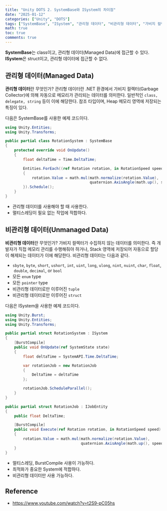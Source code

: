 ```yaml
---
title: "Unity DOTS 2. SystemBase와 ISystem의 차이점"
date: "2025-01-12"
categories: ["Unity", "DOTS"]
tags: ["SystemBase", "ISystem", "관리형 데이터", "비관리형 데이터", "가비지 컬렉터", "멀티스레딩", "BurstCompile", "최적화"]
math: true
toc: true
comments: true
---
```


**SystemBase**는 class이고, 관리형 데이터(Managed Data)에 접근할 수 있다. 
**ISystem**은 struct이고, 관리형 데이터에 접근할 수 없다.

## 관리형 데이터(Managed Data)

**관리형 데이터**란 무엇인가? 관리형 데이터란 .NET 환경에서 가비지 컬렉터(Garbage Collector)에 의해 자동으로 메모리가 관리되는 데이터를 의미한다. 일반적인 `class, delegate, string` 등이 이에 해당한다. 참조 타입이며, Heap 메모리 영역에 저장되는 특징이 있다.

다음은 SystemBase를 사용한 예제 코드이다.

```C#
using Unity.Entities;
using Unity.Transforms;

public partial class RotationSystem : SystemBase
{
    protected override void OnUpdate()
    {
        float deltaTime = Time.DeltaTime;

        Entities.ForEach((ref Rotation rotation, in RotationSpeed speed) =>
        {
            rotation.Value = math.mul(math.normalize(rotation.Value),
                                      quaternion.AxisAngle(math.up(), speed.Value * deltaTime));
        }).Schedule();
    }
}
```

- 관리형 데이터를 사용해야 할 때 사용한다.
- 멀티스레딩이 필요 없는 작업에 적합하다.

## 비관리형 데이터(Unmanaged Data)

**비관리형 데이터**란 무엇인가? 가비지 컬렉터가 수집하지 않는 데이터를 의미한다. 즉 개발자가 직접 메모리 관리를 수행해줘야 하거나, Stack 영역에 저장되어 자동으로 할당이 해제되는 데이터가 이에 해당한다. 비관리형 데이터는 다음과 같다.

- `sbyte`, `byte`, `short`, `ushort`, `int`, `uint`, `long`, `ulong`, `nint`, `nuint`, `char`, `float`, `double`, `decimal`, or `bool`
- 모든 `enum` type
- 모든 `pointer` type
- 비관리형 데이터로만 이루어진 `tuple`
- 비관리형 데이터로만 이루어진 `struct`

다음은 ISystem을 사용한 예제 코드이다.

```c#
using Unity.Burst;
using Unity.Entities;
using Unity.Transforms;

public partial struct RotationSystem : ISystem
{
	[BurstCompile]
    public void OnUpdate(ref SystemState state)
    {
        float deltaTime = SystemAPI.Time.DeltaTime;

        var rotationJob = new RotationJob
        {
            DeltaTime = deltaTime
        };

        rotationJob.ScheduleParallel();
    }
}

public partial struct RotationJob : IJobEntity
{
    public float DeltaTime;

	[BurstCompile]
    public void Execute(ref Rotation rotation, in RotationSpeed speed)
    {
        rotation.Value = math.mul(math.normalize(rotation.Value),
                                  quaternion.AxisAngle(math.up(), speed.Value * DeltaTime));
    }
}
```

- 멀티스레딩, BurstCompile 사용이 가능하다.
- 최적화가 중요한 System에 적합하다.
- 비관리형 데이터만 사용 가능하다.

## Reference

- https://www.youtube.com/watch?v=t2S9-pC05hs